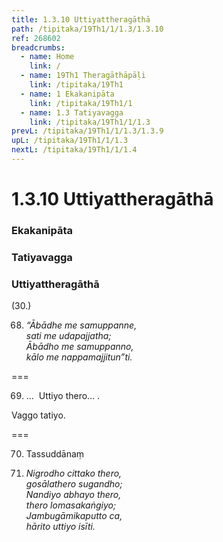 ```yaml
---
title: 1.3.10 Uttiyattheragāthā
path: /tipitaka/19Th1/1/1.3/1.3.10
ref: 268602
breadcrumbs:
  - name: Home
    link: /
  - name: 19Th1 Theragāthāpāḷi
    link: /tipitaka/19Th1
  - name: 1 Ekakanipāta
    link: /tipitaka/19Th1/1
  - name: 1.3 Tatiyavagga
    link: /tipitaka/19Th1/1/1.3
prevL: /tipitaka/19Th1/1/1.3/1.3.9
upL: /tipitaka/19Th1/1/1.3
nextL: /tipitaka/19Th1/1/1.4
---
```


# 1.3.10 Uttiyattheragāthā

### Ekakanipāta

### Tatiyavagga

### Uttiyattheragāthā

(30.)

68. _“Ābādhe me samuppanne,_  
_sati me udapajjatha;_  
_Ābādho me samuppanno,_  
_kālo me nappamajjitun”ti._  


===

69. …  Uttiyo thero… .

  
Vaggo tatiyo.



===

70. Tassuddānaṃ



71. _Nigrodho cittako thero,_  
_gosālathero sugandho;_  
_Nandiyo abhayo thero,_  
_thero lomasakaṅgiyo;_  
_Jambugāmikaputto ca,_  
_hārito uttiyo isīti._  



